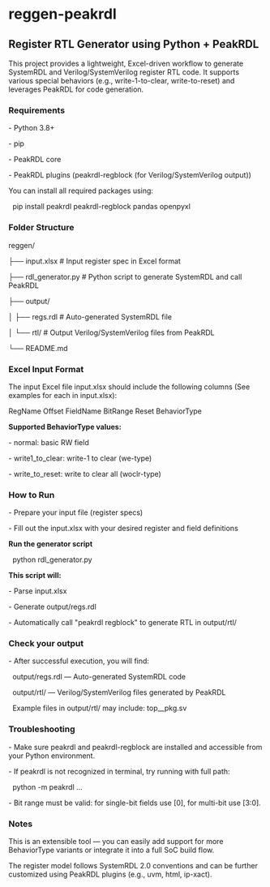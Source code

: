 # reggen-peakrdl

## Register RTL Generator using Python + PeakRDL

This project provides a lightweight, Excel-driven workflow to generate SystemRDL and Verilog/SystemVerilog register RTL code. It supports various special behaviors (e.g., write-1-to-clear, write-to-reset) and leverages PeakRDL for code generation.

### Requirements

\- Python 3.8+

\- pip

\- PeakRDL core

\- PeakRDL plugins (peakrdl-regblock (for Verilog/SystemVerilog output))

You can install all required packages using:

&nbsp;	pip install peakrdl peakrdl-regblock pandas openpyxl

### Folder Structure

reggen/

├── input.xlsx         # Input register spec in Excel format

├── rdl\_generator.py   # Python script to generate SystemRDL and call PeakRDL

├── output/

│   ├── regs.rdl       # Auto-generated SystemRDL file

│   └── rtl/           # Output Verilog/SystemVerilog files from PeakRDL

└── README.md

### Excel Input Format

The input Excel file input.xlsx should include the following columns (See examples for each in input.xlsx):

RegName	 Offset	  FieldName	  BitRange   Reset   BehaviorType

**Supported BehaviorType values:**

\- normal: basic RW field

\- write1\_to\_clear: write-1 to clear (we-type)

\- write\_to\_reset: write to clear all (woclr-type)

### How to Run

\- Prepare your input file (register specs)

\- Fill out the input.xlsx with your desired register and field definitions

**Run the generator script**

&nbsp;	python rdl\_generator.py

**This script will:**

\- Parse input.xlsx

\- Generate output/regs.rdl

\- Automatically call "peakrdl regblock" to generate RTL in output/rtl/

### Check your output

\- After successful execution, you will find:

&nbsp;	output/regs.rdl — Auto-generated SystemRDL code

&nbsp;	output/rtl/ — Verilog/SystemVerilog files generated by PeakRDL

&nbsp;	Example files in output/rtl/ may include: top\_\_pkg.sv

### Troubleshooting

\- Make sure peakrdl and peakrdl-regblock are installed and accessible from your Python environment.

\- If peakrdl is not recognized in terminal, try running with full path:

&nbsp;	python -m peakrdl ...

\- Bit range must be valid: for single-bit fields use \[0], for multi-bit use \[3:0].

### Notes

This is an extensible tool — you can easily add support for more BehaviorType variants or integrate it into a full SoC build flow.

The register model follows SystemRDL 2.0 conventions and can be further customized using PeakRDL plugins (e.g., uvm, html, ip-xact).




